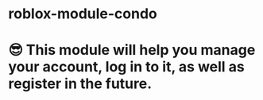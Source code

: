 # roblox-module-condo

# 😎 This module will help you manage your account, log in to it, as well as register in the future.




